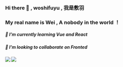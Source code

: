 ### Hi there 👋 , woshifuyu , 我是敷羽
### My real name is Wei , A nobody in the world ！
##### 🌱 I’m currently learning Vue and React
##### 👯 I’m looking to collaborate on Fronted
<p>
<a href="https://github.com/woshifuyu">
  <img align="left" src="https://github-readme-stats.vercel.app/api/top-langs/?username=woshifuyu&layout=compact" />
</a>
</p>
<p></p>
<!-- 代码统计 -->
<p>
<a href="https://github.com/woshifuyu">
  <img align="left" src="https://github-readme-stats.vercel.app/api?username=woshifuyu&count_private=true&show_icons=true" />
</a>
</p>


 
<!--
**woshifuyu/woshifuyu** is a ✨ _special_ ✨ repository because its `README.md` (this file) appears on your GitHub profile.

Here are some ideas to get you started:

- 🔭 I’m currently working on ...
- 🌱 I’m currently learning ...
- 👯 I’m looking to collaborate on ...
- 🤔 I’m looking for help with ...
- 💬 Ask me about ...
- 📫 How to reach me: ...
- 😄 Pronouns: ...
- ⚡ Fun fact: ...
-->
